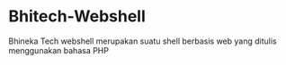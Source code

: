# Bhitech-Webshell

Bhineka Tech webshell merupakan suatu shell berbasis web yang ditulis menggunakan bahasa PHP
